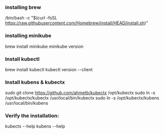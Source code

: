 ### installing brew
/bin/bash -c "$(curl -fsSL https://raw.githubusercontent.com/Homebrew/install/HEAD/install.sh)"

### installing minikube
brew install minikube
minikube version

### Install kubectl
brew install kubectl
kubectl version --client

### Install kubens & kubectx
sudo git clone https://github.com/ahmetb/kubectx /opt/kubectx
sudo ln -s /opt/kubectx/kubectx /usr/local/bin/kubectx
sudo ln -s /opt/kubectx/kubens /usr/local/bin/kubens

### Verify the installation:
kubectx --help
kubens --help



